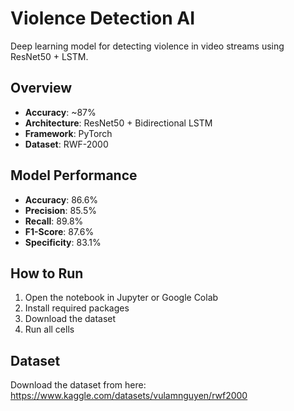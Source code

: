 # Violence Detection AI

Deep learning model for detecting violence in video streams using ResNet50 + LSTM.

## Overview
- **Accuracy**: ~87%
- **Architecture**: ResNet50 + Bidirectional LSTM
- **Framework**: PyTorch
- **Dataset**: RWF-2000

## Model Performance
- **Accuracy**: 86.6%
- **Precision**: 85.5%
- **Recall**: 89.8%
- **F1-Score**: 87.6%
- **Specificity**: 83.1%

## How to Run
1. Open the notebook in Jupyter or Google Colab
2. Install required packages
3. Download the dataset
4. Run all cells

## Dataset
Download the dataset from here:
https://www.kaggle.com/datasets/vulamnguyen/rwf2000
